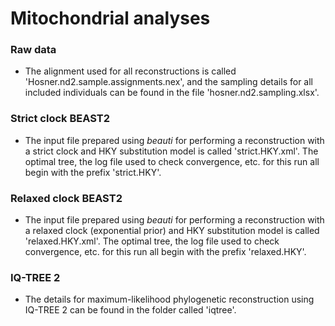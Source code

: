 # Mitochondrial analyses

### Raw data
* The alignment used for all reconstructions is called 'Hosner.nd2.sample.assignments.nex', and the sampling details for all included individuals can be found in the file 'hosner.nd2.sampling.xlsx'.

### Strict clock BEAST2
* The input file prepared using *beauti* for performing a reconstruction with a strict clock and HKY substitution model is called 'strict.HKY.xml'. The optimal tree, the log file used to check convergence, etc. for this run all begin with the prefix 'strict.HKY'.

### Relaxed clock BEAST2
* The input file prepared using *beauti* for performing a reconstruction with a relaxed clock (exponential prior) and HKY substitution model is called 'relaxed.HKY.xml'. The optimal tree, the log file used to check convergence, etc. for this run all begin with the prefix 'relaxed.HKY'.

### IQ-TREE 2
* The details for maximum-likelihood phylogenetic reconstruction using IQ-TREE 2 can be found in the folder called 'iqtree'.

